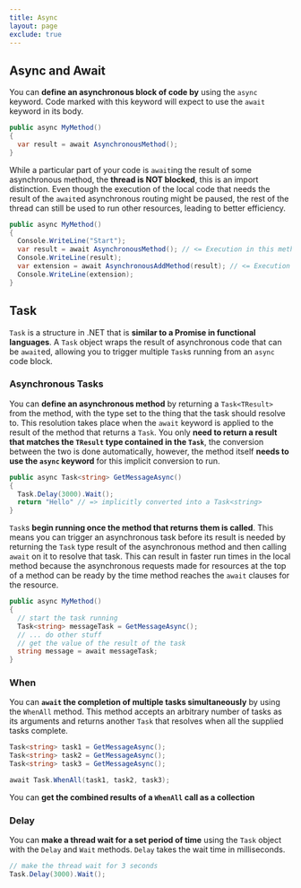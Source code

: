 ```yaml
---
title: Async
layout: page
exclude: true
---
```


## Async and Await

You can **define an asynchronous block of code by** using the `async` keyword. Code marked with this keyword will expect to use the `await` keyword in its body.
```csharp
public async MyMethod()
{
  var result = await AsynchronousMethod();
}
```

While a particular part of your code is `await`ing the result of some asynchronous method, the **thread is NOT blocked**, this is an import distinction. Even though the execution of the local code that needs the result of the `await`ed asynchronous routing might be paused, the rest of the thread can still be used to run other resources, leading to better efficiency.
```csharp
public async MyMethod()
{
  Console.WriteLine("Start");
  var result = await AsynchronousMethod(); // <= Execution in this method pauses until complete
  Console.WriteLine(result);
  var extension = await AsynchronousAddMethod(result); // <= Execution in this method pauses until complete
  Console.WriteLine(extension);
}
``` 

## Task

`Task` is a structure in .NET that is **similar to a Promise in functional languages**. A `Task` object wraps the result of asynchronous code that can be `await`ed, allowing you to trigger multiple `Task`s running from an `async` code block.

### Asynchronous Tasks

You can **define an asynchronous method** by returning a `Task<TResult>` from the method, with the type set to the thing that the task should resolve to. This resolution takes place when the `await` keyword is applied to the result of the method that returns a `Task`. You only **need to return a result that matches the `TResult` type contained in the `Task`**, the conversion between the two is done automatically, however, the method itself **needs to use the `async` keyword** for this implicit conversion to run.
```csharp
public async Task<string> GetMessageAsync()
{
  Task.Delay(3000).Wait();
  return "Hello" // => implicitly converted into a Task<string>
}
```

`Task`s **begin running once the method that returns them is called**. This means you can trigger an asynchronous task before its result is needed by returning the `Task` type result of the asynchronous method and then calling `await` on it to resolve that task. This can result in faster run times in the local method because the asynchronous requests made for resources at the top of a method can be ready by the time method reaches the `await` clauses for the resource.
```csharp
public async MyMethod()
{
  // start the task running
  Task<string> messageTask = GetMessageAsync();
  // ... do other stuff
  // get the value of the result of the task
  string message = await messageTask;
}
```

### When

You can **`await` the completion of multiple tasks simultaneously** by using the `WhenAll` method. This method accepts an arbitrary number of tasks as its arguments and returns another `Task` that resolves when all the supplied tasks complete.
```csharp
Task<string> task1 = GetMessageAsync();
Task<string> task2 = GetMessageAsync();
Task<string> task3 = GetMessageAsync();

await Task.WhenAll(task1, task2, task3);
```

You can **get the combined results of a `WhenAll` call as a collection**

### Delay

You can **make a thread wait for a set period of time** using the `Task` object with the `Delay` and `Wait` methods. `Delay` takes the wait time in milliseconds.
```csharp
// make the thread wait for 3 seconds
Task.Delay(3000).Wait();
```


<!--stackedit_data:
eyJoaXN0b3J5IjpbLTEyNTg2NDk0NTMsMTUxNTI1MjEwMiwtMT
kxMzkyMzE2NiwxMzE1NjIwMjE1LC0xMjEzOTU0ODc0LDU0MTk5
Nzc0MywtMjczOTU5NTM3LC0xNjY4NzY3MTNdfQ==
-->